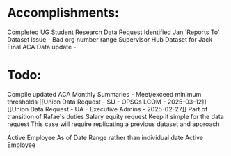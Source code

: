 # Accomplishments:
Completed UG Student Research Data Request
Identified Jan 'Reports To' Dataset issue - Bad org number range
Supervisor Hub Dataset for Jack
Final ACA Data update - 


# Todo: 
Compile updated ACA Monthly Summaries - Meet/exceed minimum thresholds
[[Union Data Request - SU - OPSGs LCOM - 2025-03-12]]
[[Union Data Request - UA - Executive Admins - 2025-02-27]]
	Part of transition of Rafae's duties
	Salary equity request
	Keep it simple for the data request
	This case will require replicating a previous dataset and approach

Active Employee As of Date Range rather than individual date
	Active Employee

